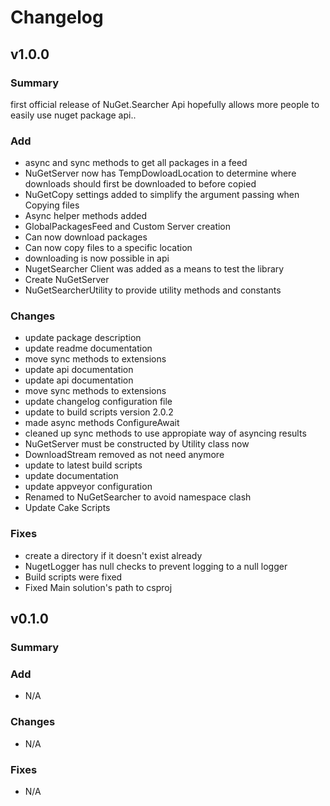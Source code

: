 # Changelog
## v1.0.0
### Summary
first official release of NuGet.Searcher Api hopefully allows more people to easily use nuget package api.. 

### Add
*  async and sync methods to get all packages in a feed
*  NuGetServer now has TempDowloadLocation to determine where downloads should first be downloaded to before copied
*  NuGetCopy settings added to simplify the argument passing when Copying files
*  Async helper methods added
*  GlobalPackagesFeed and Custom Server creation
*  Can now download packages
*  Can now copy files to a specific location
*  downloading is now possible in api
*  NugetSearcher Client was added as a means to test the library
*  Create NuGetServer
*  NuGetSearcherUtility to provide utility methods and constants


### Changes
*  update package description
*  update readme documentation
*  move sync methods to extensions
*  update api documentation
*  update api documentation
*  move sync methods to extensions
*  update changelog configuration file
*  update to build scripts version 2.0.2
*  made async methods ConfigureAwait
*  cleaned up sync methods to use appropiate way of asyncing results
*  NuGetServer must be constructed by Utility class now
*  DownloadStream removed as not need anymore
*  update to latest build scripts
*  update documentation
*  update appveyor configuration
*  Renamed to NuGetSearcher to avoid namespace clash
*  Update Cake Scripts


### Fixes
*  create a directory if it doesn't exist already
*  NugetLogger has null checks to prevent logging to a null logger
*  Build scripts were fixed
*  Fixed Main solution's path to csproj




## v0.1.0
### Summary


### Add
*  N/A 


### Changes
*  N/A 


### Fixes
*  N/A 





